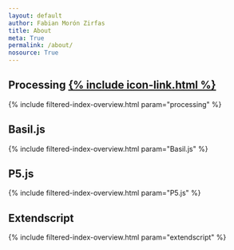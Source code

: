 ```yaml
---  
layout: default
author: Fabian Morón Zirfas
title: About
meta: True
permalink: /about/
nosource: True
---  
```


## Processing [{% include icon-link.html %}]({{site.baseurl}}/processing/)  

{% include filtered-index-overview.html param="processing" %}

## Basil.js 

{% include filtered-index-overview.html param="Basil.js" %}

## P5.js

{% include filtered-index-overview.html param="P5.js" %}

## Extendscript

{% include filtered-index-overview.html param="extendscript" %}
